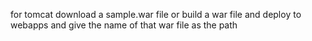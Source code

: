 for tomcat download a sample.war file or build a war file and deploy to webapps and give the name of that war file as the path

